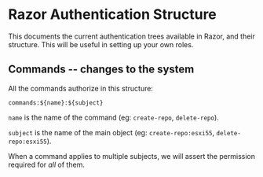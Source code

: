 # Razor Authentication Structure

This documents the current authentication trees available in Razor, and their
structure.  This will be useful in setting up your own roles.

## Commands -- changes to the system

All the commands authorize in this structure:

    commands:${name}:${subject}

`name` is the name of the command (eg: `create-repo`, `delete-repo`).

`subject` is the name of the main object (eg: `create-repo:esxi55`, `delete-repo:esxi55`).

When a command applies to multiple subjects, we will assert the permission
required for *all* of them.
